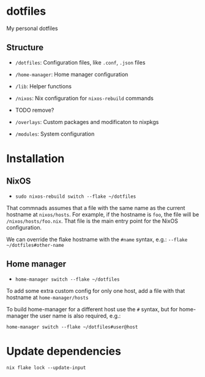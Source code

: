 # dotfiles

My personal dotfiles

## Structure

- `/dotfiles`: Configuration files, like `.conf`, `.json` files
- `/home-manager`: Home manager configuration
- `/lib`: Helper functions
- `/nixos`: Nix configuration for `nixos-rebuild` commands

- TODO remove?
- `/overlays`: Custom packages and modificaton to nixpkgs
- `/modules`: System configuration

# Installation

## NixOS

- `sudo nixos-rebuild switch --flake ~/dotfiles`

That commnads assumes that a file with the same name as the current hostname at
`nixos/hosts`. For example, if the hostname is `foo`, the file will be
`/nixos/hosts/foo.nix`. That file is the main entry point for the NixOS
configuration.

We can override the flake hostname with the `#name` syntax, e.g.:
`--flake ~/dotfiles#other-name`

## Home manager

- `home-manager switch --flake ~/dotfiles`

To add some extra custom config for only one host, add a file with that hostname
at `home-manager/hosts`

To build home-manager for a different host use the `#` syntax, but for
home-manager the user name is also required, e.g.:

`home-manager switch --flake ~/dotfiles#user@host`

# Update dependencies

`nix flake lock --update-input`
